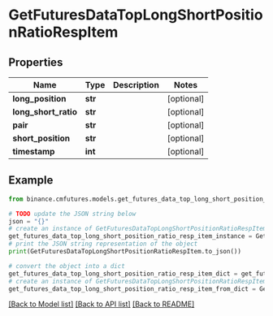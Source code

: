 # GetFuturesDataTopLongShortPositionRatioRespItem


## Properties

Name | Type | Description | Notes
------------ | ------------- | ------------- | -------------
**long_position** | **str** |  | [optional] 
**long_short_ratio** | **str** |  | [optional] 
**pair** | **str** |  | [optional] 
**short_position** | **str** |  | [optional] 
**timestamp** | **int** |  | [optional] 

## Example

```python
from binance.cmfutures.models.get_futures_data_top_long_short_position_ratio_resp_item import GetFuturesDataTopLongShortPositionRatioRespItem

# TODO update the JSON string below
json = "{}"
# create an instance of GetFuturesDataTopLongShortPositionRatioRespItem from a JSON string
get_futures_data_top_long_short_position_ratio_resp_item_instance = GetFuturesDataTopLongShortPositionRatioRespItem.from_json(json)
# print the JSON string representation of the object
print(GetFuturesDataTopLongShortPositionRatioRespItem.to_json())

# convert the object into a dict
get_futures_data_top_long_short_position_ratio_resp_item_dict = get_futures_data_top_long_short_position_ratio_resp_item_instance.to_dict()
# create an instance of GetFuturesDataTopLongShortPositionRatioRespItem from a dict
get_futures_data_top_long_short_position_ratio_resp_item_from_dict = GetFuturesDataTopLongShortPositionRatioRespItem.from_dict(get_futures_data_top_long_short_position_ratio_resp_item_dict)
```
[[Back to Model list]](../README.md#documentation-for-models) [[Back to API list]](../README.md#documentation-for-api-endpoints) [[Back to README]](../README.md)


